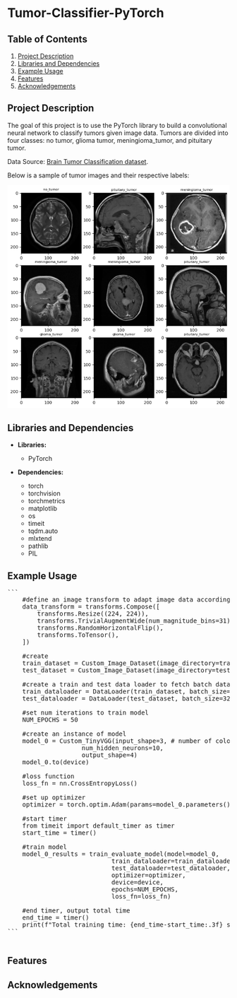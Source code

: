 # Tumor-Classifier-PyTorch

## Table of Contents

1. [ Project Description](#project-description)
2. [ Libraries and Dependencies](#lib&dep)
3. [ Example Usage](#ex-use) 
4. [ Features](#features)
5. [ Acknowledgements](#ack)


<a name="project-description"></a>
## Project Description

The goal of this project is to use the PyTorch library to build a convolutional neural network to classify tumors given image data. Tumors are divided into four classes: no tumor, glioma tumor, meningioma_tumor, and pituitary tumor.

Data Source: [Brain Tumor Classification dataset](https://www.kaggle.com/datasets/prathamgrover/brain-tumor-classification).

Below is a sample of tumor images and their respective labels:

![Sample Image](./images/sample_images.png)

<a name="lib&dep"></a>
## Libraries and Dependencies

- **Libraries:**
  - PyTorch

- **Dependencies:**
  - torch
  - torchvision
  - torchmetrics
  - matplotlib
  - os
  - timeit
  - tqdm.auto
  - mlxtend
  - pathlib
  - PIL

<a name="ex-use"></a>
## Example Usage

<pre>
```
    #define an image transform to adapt image data accordingly before modeling
    data_transform = transforms.Compose([
        transforms.Resize((224, 224)),
        transforms.TrivialAugmentWide(num_magnitude_bins=31),
        transforms.RandomHorizontalFlip(),
        transforms.ToTensor(),
    ])

    #create 
    train_dataset = Custom_Image_Dataset(image_directory=training_data_dir, transform=data_transform)
    test_dataset = Custom_Image_Dataset(image_directory=testing_data_dir, transform=data_transform)

    #create a train and test data loader to fetch batch data
    train_dataloader = DataLoader(train_dataset, batch_size=32, shuffle=True, num_workers=4)
    test_dataloader = DataLoader(test_dataset, batch_size=32, shuffle=True, num_workers=4)

    #set num iterations to train model
    NUM_EPOCHS = 50

    #create an instance of model
    model_0 = Custom_TinyVGG(input_shape=3, # number of color channels (3 for RGB) 
                    num_hidden_neurons=10, 
                    output_shape=4)
    model_0.to(device)

    #loss function
    loss_fn = nn.CrossEntropyLoss()

    #set up optimizer
    optimizer = torch.optim.Adam(params=model_0.parameters(), lr=0.001)

    #start timer
    from timeit import default_timer as timer 
    start_time = timer()

    #train model
    model_0_results = train_evaluate_model(model=model_0, 
                            train_dataloader=train_dataloader,
                            test_dataloader=test_dataloader,
                            optimizer=optimizer,
                            device=device,
                            epochs=NUM_EPOCHS,
                            loss_fn=loss_fn)

    #end timer, output total time
    end_time = timer()
    print(f"Total training time: {end_time-start_time:.3f} seconds")
```

</pre>


<a name="features"></a>
## Features



<a name="ack"></a>
## Acknowledgements

